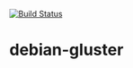 [![Build Status](https://travis-ci.org/mvallim/debian-gluster.svg?branch=master)](https://travis-ci.org/mvallim/debian-gluster)

# debian-gluster
